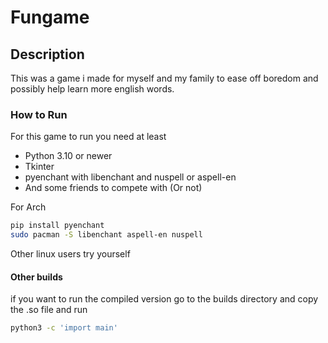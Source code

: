 # Fungame

## Description

This was a game i made for myself and my family to ease off boredom and possibly help learn more english words.

### How to Run

For this game to run you need at least

- Python 3.10 or newer
- Tkinter
- pyenchant with libenchant and nuspell or aspell-en
- And some friends to compete with (Or not)

For Arch

```bash
pip install pyenchant
sudo pacman -S libenchant aspell-en nuspell
```

Other linux users try yourself
#### Other builds

if you want to run the compiled version go to the builds directory and copy the .so file and run
```bash
python3 -c 'import main'
```
